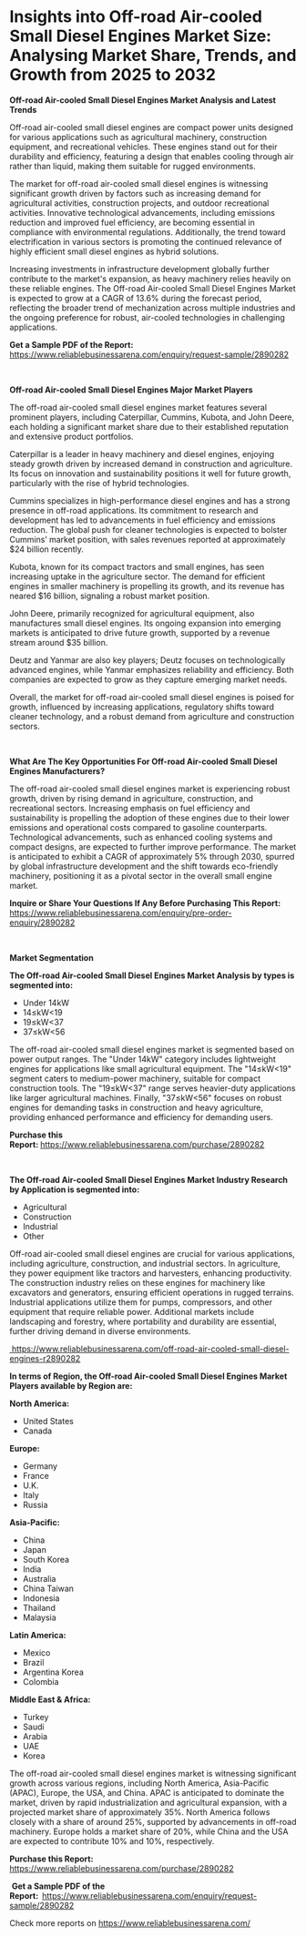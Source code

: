 <p><h1>Insights into Off-road Air-cooled Small Diesel Engines Market Size: Analysing Market Share, Trends, and Growth from 2025 to 2032</h1></p><p><strong>Off-road Air-cooled Small Diesel Engines Market Analysis and Latest Trends</strong></p>
<p><p>Off-road air-cooled small diesel engines are compact power units designed for various applications such as agricultural machinery, construction equipment, and recreational vehicles. These engines stand out for their durability and efficiency, featuring a design that enables cooling through air rather than liquid, making them suitable for rugged environments.</p><p>The market for off-road air-cooled small diesel engines is witnessing significant growth driven by factors such as increasing demand for agricultural activities, construction projects, and outdoor recreational activities. Innovative technological advancements, including emissions reduction and improved fuel efficiency, are becoming essential in compliance with environmental regulations. Additionally, the trend toward electrification in various sectors is promoting the continued relevance of highly efficient small diesel engines as hybrid solutions.</p><p>Increasing investments in infrastructure development globally further contribute to the market's expansion, as heavy machinery relies heavily on these reliable engines. The Off-road Air-cooled Small Diesel Engines Market is expected to grow at a CAGR of 13.6% during the forecast period, reflecting the broader trend of mechanization across multiple industries and the ongoing preference for robust, air-cooled technologies in challenging applications.</p></p>
<p><strong>Get a Sample PDF of the Report:&nbsp;</strong> <a href="https://www.reliablebusinessarena.com/enquiry/request-sample/2890282?utm_campaign=3527&utm_medium=2&utm_source=Github&utm_content=ia&utm_term=14032025&utm_id=off-road-air-cooled-small-diesel-engines">https://www.reliablebusinessarena.com/enquiry/request-sample/2890282</a></p>
<p>&nbsp;</p>
<p><strong>Off-road Air-cooled Small Diesel Engines Major Market Players</strong></p>
<p><p>The off-road air-cooled small diesel engines market features several prominent players, including Caterpillar, Cummins, Kubota, and John Deere, each holding a significant market share due to their established reputation and extensive product portfolios.</p><p>Caterpillar is a leader in heavy machinery and diesel engines, enjoying steady growth driven by increased demand in construction and agriculture. Its focus on innovation and sustainability positions it well for future growth, particularly with the rise of hybrid technologies.</p><p>Cummins specializes in high-performance diesel engines and has a strong presence in off-road applications. Its commitment to research and development has led to advancements in fuel efficiency and emissions reduction. The global push for cleaner technologies is expected to bolster Cummins’ market position, with sales revenues reported at approximately $24 billion recently.</p><p>Kubota, known for its compact tractors and small engines, has seen increasing uptake in the agriculture sector. The demand for efficient engines in smaller machinery is propelling its growth, and its revenue has neared $16 billion, signaling a robust market position.</p><p>John Deere, primarily recognized for agricultural equipment, also manufactures small diesel engines. Its ongoing expansion into emerging markets is anticipated to drive future growth, supported by a revenue stream around $35 billion.</p><p>Deutz and Yanmar are also key players; Deutz focuses on technologically advanced engines, while Yanmar emphasizes reliability and efficiency. Both companies are expected to grow as they capture emerging market needs.</p><p>Overall, the market for off-road air-cooled small diesel engines is poised for growth, influenced by increasing applications, regulatory shifts toward cleaner technology, and a robust demand from agriculture and construction sectors.</p></p>
<p>&nbsp;</p>
<p><strong>What Are The Key Opportunities For Off-road Air-cooled Small Diesel Engines Manufacturers?</strong></p>
<p><p>The off-road air-cooled small diesel engines market is experiencing robust growth, driven by rising demand in agriculture, construction, and recreational sectors. Increasing emphasis on fuel efficiency and sustainability is propelling the adoption of these engines due to their lower emissions and operational costs compared to gasoline counterparts. Technological advancements, such as enhanced cooling systems and compact designs, are expected to further improve performance. The market is anticipated to exhibit a CAGR of approximately 5% through 2030, spurred by global infrastructure development and the shift towards eco-friendly machinery, positioning it as a pivotal sector in the overall small engine market.</p></p>
<p><strong>Inquire or Share Your Questions If Any Before Purchasing This Report:</strong> <a href="https://www.reliablebusinessarena.com/enquiry/pre-order-enquiry/2890282?utm_campaign=3527&utm_medium=2&utm_source=Github&utm_content=ia&utm_term=14032025&utm_id=off-road-air-cooled-small-diesel-engines">https://www.reliablebusinessarena.com/enquiry/pre-order-enquiry/2890282</a></p>
<p>&nbsp;</p>
<p><strong>Market Segmentation</strong></p>
<p><strong>The Off-road Air-cooled Small Diesel Engines Market Analysis by types is segmented into:</strong></p>
<p><ul><li>Under 14kW</li><li>14≤kW<19</li><li>19≤kW<37</li><li>37≤kW<56</li></ul></p>
<p><p>The off-road air-cooled small diesel engines market is segmented based on power output ranges. The "Under 14kW" category includes lightweight engines for applications like small agricultural equipment. The "14≤kW<19" segment caters to medium-power machinery, suitable for compact construction tools. The "19≤kW<37" range serves heavier-duty applications like larger agricultural machines. Finally, "37≤kW<56" focuses on robust engines for demanding tasks in construction and heavy agriculture, providing enhanced performance and efficiency for demanding users.</p></p>
<p><strong>Purchase this Report:&nbsp;</strong><a href="https://www.reliablebusinessarena.com/purchase/2890282?utm_campaign=3527&utm_medium=2&utm_source=Github&utm_content=ia&utm_term=14032025&utm_id=off-road-air-cooled-small-diesel-engines">https://www.reliablebusinessarena.com/purchase/2890282</a></p>
<p>&nbsp;</p>
<p><strong>The Off-road Air-cooled Small Diesel Engines Market Industry Research by Application is segmented into:</strong></p>
<p><ul><li>Agricultural</li><li>Construction</li><li>Industrial</li><li>Other</li></ul></p>
<p><p>Off-road air-cooled small diesel engines are crucial for various applications, including agriculture, construction, and industrial sectors. In agriculture, they power equipment like tractors and harvesters, enhancing productivity. The construction industry relies on these engines for machinery like excavators and generators, ensuring efficient operations in rugged terrains. Industrial applications utilize them for pumps, compressors, and other equipment that require reliable power. Additional markets include landscaping and forestry, where portability and durability are essential, further driving demand in diverse environments.</p></p>
<p><a href="https://www.reliablebusinessarena.com/off-road-air-cooled-small-diesel-engines-r2890282?utm_campaign=3527&utm_medium=2&utm_source=Github&utm_content=ia&utm_term=14032025&utm_id=off-road-air-cooled-small-diesel-engines">&nbsp;https://www.reliablebusinessarena.com/off-road-air-cooled-small-diesel-engines-r2890282</a></p>
<p><strong>In terms of Region, the Off-road Air-cooled Small Diesel Engines Market Players available by Region are:</strong></p>
<p>
    <p> <strong> North America: </strong>
        <ul>
            <li>United States</li>
            <li>Canada</li>
        </ul>
        </p> 
    <p> <strong> Europe: </strong>
        <ul>
            <li>Germany</li>
            <li>France</li>
            <li>U.K.</li>
            <li>Italy</li>
            <li>Russia</li>
        </ul>
        </p> 
    <p> <strong> Asia-Pacific: </strong>
        <ul>
            <li>China</li>
            <li>Japan</li>
            <li>South Korea</li>
            <li>India</li>
            <li>Australia</li>
            <li>China Taiwan</li>
            <li>Indonesia</li>
            <li>Thailand</li>
            <li>Malaysia</li>
        </ul>
        </p> 
    <p> <strong> Latin America: </strong>
        <ul>
            <li>Mexico</li>
            <li>Brazil</li>
            <li>Argentina Korea</li>
            <li>Colombia</li>
        </ul>
        </p> 
    <p> <strong> Middle East & Africa: </strong>
        <ul>
            <li>Turkey</li>
            <li>Saudi</li>
            <li>Arabia</li>
            <li>UAE</li>
            <li>Korea</li>
        </ul>
    </p>
    </p>
<p><p>The off-road air-cooled small diesel engines market is witnessing significant growth across various regions, including North America, Asia-Pacific (APAC), Europe, the USA, and China. APAC is anticipated to dominate the market, driven by rapid industrialization and agricultural expansion, with a projected market share of approximately 35%. North America follows closely with a share of around 25%, supported by advancements in off-road machinery. Europe holds a market share of 20%, while China and the USA are expected to contribute 10% and 10%, respectively.</p></p>
<p><strong>Purchase this Report: </strong><a href="https://www.reliablebusinessarena.com/purchase/2890282?utm_campaign=3527&utm_medium=2&utm_source=Github&utm_content=ia&utm_term=14032025&utm_id=off-road-air-cooled-small-diesel-engines">https://www.reliablebusinessarena.com/purchase/2890282</a></p>
<p>&nbsp;<strong>Get a Sample PDF of the Report:&nbsp;&nbsp;</strong><a href="https://www.reliablebusinessarena.com/enquiry/request-sample/2890282?utm_campaign=3527&utm_medium=2&utm_source=Github&utm_content=ia&utm_term=14032025&utm_id=off-road-air-cooled-small-diesel-engines">https://www.reliablebusinessarena.com/enquiry/request-sample/2890282</a></p>
<p><strong></strong></p>
<p>Check more reports on <a href="https://www.reliablebusinessarena.com/?utm_campaign=3527&utm_medium=2&utm_source=Github&utm_content=ia&utm_term=14032025&utm_id=off-road-air-cooled-small-diesel-engines">https://www.reliablebusinessarena.com/</a></p>